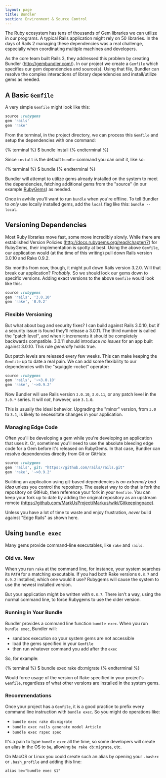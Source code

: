 ```yaml
---
layout: page
title: Bundler
section: Environment & Source Control
---
```


The Ruby ecosystem has tens of thousands of Gem libraries we can utilize in our programs. A typical Rails application might rely on 50 libraries. In the days of Rails 2 managing these dependencies was a real challenge, especially when coordinating multiple machines and developers.

As the core team built Rails 3, they addressed this problem by creating Bundler (<http://gembundler.com/>). In our project we create a `Gemfile` which specifies our gem dependencies and source(s). Using that file, Bundler can resolve the complex interactions of library dependencies and install/utilize gems as needed.

## A Basic `Gemfile`

A very simple `Gemfile` might look like this:

```ruby
source :rubygems
gem 'rails'
gem 'rake'
```

From the terminal, in the project directory, we can process this `Gemfile` and setup the dependencies with one command:

{% terminal %}
$ bundle install
{% endterminal %}


Since `install` is the default `bundle` command you can omit it, like so:

{% terminal %}
$ bundle
{% endterminal %}


Bundler will attempt to utilize gems already installed on the system to meet the dependencies, fetching additional gems from the "source" (in our example [RubyGems](http://rubygems.org/)) as needed.

<div class="note">
<p>Once in awhile you'll want to run <code>bundle</code> when you're offline. To tell Bundler to <em>only</em> use locally installed gems, add the <code>local</code> flag like this: <code>bundle --local</code>.</p>  
</div>

## Versioning Dependencies

Most Ruby libraries move fast, some move incredibly slowly. While there are established Version Policies (<http://docs.rubygems.org/read/chapter/7>) for RubyGems, their implementation is spotty at best. Using the above `Gemfile`, our application would (at the time of this writing) pull down Rails version 3.0.10 and Rake 0.9.2. 

Six months from now, though, it might pull down Rails version 3.2.0. Will that break our application? *Probably*. So we should lock our gems down to specific versions. Adding exact versions to the above `Gemfile` would look like this:

```ruby
source :rubygems
gem 'rails', '3.0.10'
gem 'rake', '0.9.2'
```

### Flexible Versioning

But what about bug and security fixes? I can build against Rails 3.0.10, but if a security issue is found they'll release a 3.0.11. The third number is called the "patch level", and when it increments it should be completely backwards compatible. 3.0.11 should introduce _no issues_ for an app built against 3.0.10. This rule _generally_ holds true.

But patch levels are released every few weeks. This can make keeping the `Gemfile` up to date a real pain. We can add some flexibility to our dependencies with the "squiggle-rocket" operator:

```ruby
source :rubygems
gem 'rails', '~>3.0.10'
gem 'rake', '~>0.9.2'
```

Now Bundler will use Rails version `3.0.10`, `3.0.11`, or any patch level in the `3.0.*` series. It will *not*, however, use `3.1.0`. 

This is usually the ideal behavior. Upgrading the "minor" version, from `3.0` to `3.1`, is likely to necessitate changes in your application.

### Managing Edge Code

Often you'll be developing a gem while you're developing an application that uses it. Or, sometimes you'll need to use the absolute bleeding edge code for a Gem before it's released on RubyGems. In that case, Bundler can resolve dependencies directly from Git or GitHub:

```ruby
source :rubygems
gem 'rails', git: "https://github.com/rails/rails.git"
gem 'rake', '~>0.9.2'
```

Building an application using git-based dependencies is *an extremely bad idea* unless you control the repository. The easiest way to do that is fork the repository on GitHub, then reference your fork in your `Gemfile`.  You can keep your fork up to date by adding the original repository as an upstream remote (<https://github.com/MarkUsProject/Markus/wiki/Gitkeepingpace>).

Unless you have a lot of time to waste and enjoy frustration, *never* build against "Edge Rails" as shown here.

## Using `bundle exec`

Many gems provide command-line executables, like `rake` and `rails`. 

### Old vs. New

When you run `rake` at the command line, for instance, your system searches its `PATH` for a matching executable. If you had both Rake versions `0.8.7` and `0.9.2` installed, which one would it use? Rubygems will cause the system to use the newest installed version.

But your application might be written with `0.8.7`. There isn't a way, using the normal command line, to force Rubygems to use the older version.

### Running in Your Bundle

Bundler provides a command line function `bundle exec`. When you run `bundle exec`, Bundler will:

* sandbox execution so your system gems are not accessible
* load the gems specified in your `Gemfile`
* then run whatever command you add after the `exec`

So, for example:

{% terminal %}
$ bundle exec rake db:migrate
{% endterminal %}

Would force usage of the version of Rake specified in your project's `Gemfile`, regardless of what other versions are installed in the system gems.

### Recommendations

Once your project has a `Gemfile`, it is a good practice to prefix every command line instruction with `bundle exec`. So you might do operations like:

* `bundle exec rake db:migrate`
* `bundle exec rails generate model Article`
* `bundle exec rspec spec`

It's a pain to type `bundle exec` all the time, so some developers will create an alias in the OS to `be`, allowing `be rake db:migrate`, etc.

<div class="note">
  <p>On MacOS or Linux you could create such an alias by opening your <code>.bashrc</code> or <code>.bash_profile</code> and adding this line:</p>
  <p><code>alias be="bundle exec $1"</code></p>
</div>
